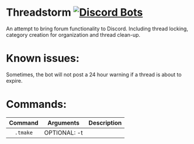 # Threadstorm [![Discord Bots](https://top.gg/api/widget/status/617376702187700224.svg)](https://top.gg/bot/617376702187700224)
An attempt to bring forum functionality to Discord. Including thread locking, category creation for organization and thread clean-up.

# Known issues:
Sometimes, the bot will not post a 24 hour warning if a thread is about to expire.

# Commands:

| Command | Arguments| Description |
|:---:|:---:|:---|
| `.tmake` | OPTIONAL: -t <title text>, -b <body text>, json attachment | Running this command with no argument or attachments will start the process of creating a thread. Alternativly, you may run this command with no argument but have a valid json file attached and the bot will use that file to create a thread. For an example of a valid json file, please see https://discohook.org/. Another option also exist which is using CLI-like arguments to create a thread.<br /> Example:<br /> `.tmake -t This is a title -b This is the body.`|
| `.tedit` | REQUIRED: body, title, image, json | Allows the author of the thread or a member with the manage_messages permissions to modify the threads original post. You may upload an image with the command to use your image, or provide a valid url.If the thread was created via a json file, you cannot use the body, title and image arguments. You must use the json argument and supply a valid json file to update the thread with.<br />Example:<br />`.tedit title The Super Shotty is an objectivly bad weapon. It is underpowered`|
| `.tkeep` | N/A | Allows you to "keep" a thread from being deleted due to inactivity. This is a toggle command. Run this command to toggle the delete flag on and off. You will need the `manage_channels` permission to run this.| 
| `.tlock` | OPTIONAL: reason | Allows members with the manage_message permission to lock threads. This will go through and set the send_messages permission to False for every role that has access to the channel/thread. This is a moderation command.<br />Example:<br />`.tlock The Super Shotty is fine. Get better.`|
| `.tunlock` | N/A | Unlocks a thread. Returns to the channels original permission structure. |
| `.tcreate` | REQUIRED: category-name | Lets you create a custom category for your server. Must have the manage_channels permission to run this.<br />Example:<br />`.tcreate Game Talk`|
| `.tdc` | N/A | Deletes a custom category. This command will delete all channels within the invoked category and finally the category itself. Will need to verify action before deletion occurs. |
|`.tprefix` | REQUIRED: prefix | Lets you set a custom guild prefix. Max allowed prefix length is 4 characters. |
|`.tttd` | REQUIRED: days | Sets your guilds thread activity time out. The default is 3 days. |
|`.troles` | OPTIONAL: [roles] | Running without arguments will toggle the flag that determines if users need a specific role in your guild to run `.tmake`. If you supply arguments, they must be mentions, ids, or the name of a role in your server. If a role is not found in the list, it is added. If it's already in the list, it is removed. <br />Example:<br />`.troles Staff Moderator` |
|`.taroles` | OPTIONAL: [roles] | Running without arguments will toggle the flag that determines if roles in this list can bypass the cooldown. If you supply arguments, they must be mentions, ids, or the name of a role in your server. If a role is not found in the list, it is added. If it's already in the list, it is removed. <br />Example:<br />`.taroles Staff Moderator` |
|`.tbypass` | N/A | The same as running `.taroles` without any arguments. |
|`.tclean` | N/A | Toggles the flag that determines if the bot "cleans up" messages used to make a thread. This will delete all messages used in the creation of a thread but leave the success message posted. |
| `.thelp` | N/A | Displays this help menu in Discord. |

##### Command Notes:
When using commands that create a text channel or a new category, the channel/category will have *the same permissions as the channel the command was invoked in*. So if your server requires a role to gain access to the rest of the server, the commands will handle this automatically to prevent bypassing your checkpoint. However, the initial category the bot makes is viewable publicly.

# Invite this bot to your server:
https://threadstorm.app/invite
##### Why it needs the permissions it request:
`Manage Channel`: This is needed so it can create channels. When you invite this bot to your server, it will create a category named "threads" which is the default location all threads will be put. This also allows the bot to lock/unlock threads. 

`Manage Messages`: When a thread is created, it will pin the original post (In the channel the bot makes). For custom categories, it will delete commands used to create threads to keep the channel clean.

`Manage Roles`: Needed to lock/unlock threads.

`View Audit Log`: The bot will attempt to move channels/threads back into their respective channels if they weren't deleted properly.

# Support server
Join this server to report issues or get help with the bot. Alternatively, join to talk with other people.

https://threadstorm.app/support
